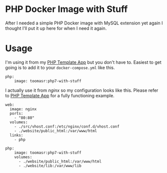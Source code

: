 # PHP Docker Image with Stuff

After I needed a simple PHP Docker image with MySQL extension yet again I thought I'll put it up here for when I need it again.

# Usage

I'm using it from my [PHP Template App](https://github.com/toomasr/php-template-app) but you don't have to. Easiest to get going is to add it to your `docker-compose.yml` like this.

```
php:
    image: toomasr:php7-with-stuff
```

I actually use it from *nginx* so my configuration looks like this. Please refer to [PHP Template App](https://github.com/toomasr/php-template-app) for a fully functioning example.

```
web:
  image: nginx
  ports:
    - "80:80"
  volumes:
    - ./src/vhost.conf:/etc/nginx/conf.d/vhost.conf
    - ./website/public_html:/var/www/html
  links:
    - php

php:
    image: toomasr:php7-with-stuff
    volumes:
      - ./website/public_html:/var/www/html
      - ./website/lib:/var/www/lib
```